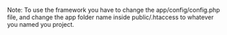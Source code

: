 Note: To use the framework you have to change the app/config/config.php file, and change the app folder name inside public/.htaccess to whatever you named you project.